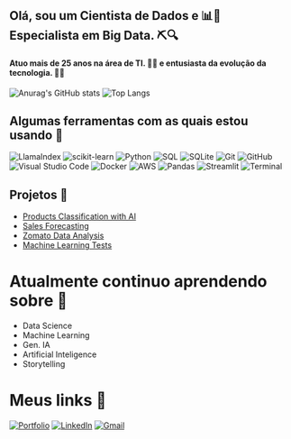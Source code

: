 ## Olá, sou um Cientista de Dados e 📊🎲 Especialista em Big Data. ⛏️🔍
#### Atuo mais de 25 anos na área de TI. 💾🔧 e entusiasta da evolução da tecnologia. 🤖🌐

![Anurag's GitHub stats](https://github-readme-stats.vercel.app/api?username=rilen&show_icons=true&theme=holi)
![Top Langs](https://github-readme-stats.vercel.app/api/top-langs/?username=rilen&layout=compact&theme=holi)

## Algumas ferramentas com as quais estou usando 🔨

![LlamaIndex](https://img.shields.io/badge/LlamaIndex-6600cc?style=for-the-badge&logo=llamaindex&logoColor=white)
![scikit-learn](https://img.shields.io/badge/scikit--learn-F7931E?style=for-the-badge&logo=scikit-learn&logoColor=white)
![Python](https://img.shields.io/badge/Python-3776AB?style=for-the-badge&logo=python&logoColor=white)
![SQL](https://img.shields.io/badge/SQL-00000F?style=for-the-badge&logo=postgresql&logoColor=white)
![SQLite](https://img.shields.io/badge/SQLite-003B57?style=for-the-badge&logo=sqlite&logoColor=white)
![Git](https://img.shields.io/badge/Git-F05032?style=for-the-badge&logo=git&logoColor=white)
![GitHub](https://img.shields.io/badge/GitHub-181717?style=for-the-badge&logo=github&logoColor=white)
![Visual Studio Code](https://img.shields.io/badge/Visual%20Studio%20Code-007ACC?style=for-the-badge&logo=visual-studio-code&logoColor=white)
![Docker](https://img.shields.io/badge/Docker-2496ED?style=for-the-badge&logo=docker&logoColor=white)
![AWS](https://img.shields.io/badge/AWS-232F3E?style=for-the-badge&logo=amazon-aws&logoColor=white)
![Pandas](https://img.shields.io/badge/Pandas-150458?style=for-the-badge&logo=pandas&logoColor=white)
![Streamlit](https://img.shields.io/badge/Streamlit-FF4B4B?style=for-the-badge&logo=streamlit&logoColor=white)
![Terminal](https://img.shields.io/badge/Terminal-FF4B4B?style=for-the-badge&logo=terminal&logoColor=white)

## Projetos 📂

- [Products Classification with AI](https://github.com/ChristianoDS/products_classification)
- [Sales Forecasting](https://github.com/ChristianoDS/rossmann_project)
- [Zomato Data Analysis](https://github.com/ChristianoDS/zomato_project)
- [Machine Learning Tests](https://github.com/ChristianoDS/ensaio-machine-learning)

<!--# Papers 📑
#### I have published a paper in a renowned scientific journal applying machine learning in my Phd research. 📝

### [Paper](https://www.sciencedirect.com/science/article/pii/S2212982024000155)-->


# Atualmente continuo aprendendo sobre 📖
- Data Science
- Machine Learning
- Gen. IA
- Artificial Inteligence
- Storytelling

# Meus links 📧

[![Portfolio](https://img.shields.io/badge/Portfolio-4285F4?style=for-the-badge&logo=google-chrome&logoColor=white)](https://rilen.github.io/portfolio_ds/)
[![LinkedIn](https://img.shields.io/badge/LinkedIn-0077B5?style=for-the-badge&logo=linkedin&logoColor=white)](https://www.linkedin.com/in/rilen/)
[![Gmail](https://img.shields.io/badge/Email-D14836?style=for-the-badge&logo=gmail&logoColor=white)](mailto:rilen.lima@gmail.com)







